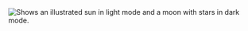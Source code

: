 <picture>
  <source media="(prefers-color-scheme: dark)" srcset="https://images.ctfassets.net/kftzwdyauwt9/4QNKCxXtZVB2cb6mO3W1cy/e0c4fe44db1690a6e948c3c6fa540bbc/dall-e-introducing-outpainting.jpeg?w=750&q=90&fm=webp">
  <source media="(prefers-color-scheme: light)" srcset="https://images.ctfassets.net/kftzwdyauwt9/4QNKCxXtZVB2cb6mO3W1cy/e0c4fe44db1690a6e948c3c6fa540bbc/dall-e-introducing-outpainting.jpeg?w=750&q=90&fm=webp">
  <img alt="Shows an illustrated sun in light mode and a moon with stars in dark mode." src="https://user-images.githubusercontent.com/25423296/163456779-a8556205-d0a5-45e2-ac17-42d089e3c3f8.png">
</picture>
